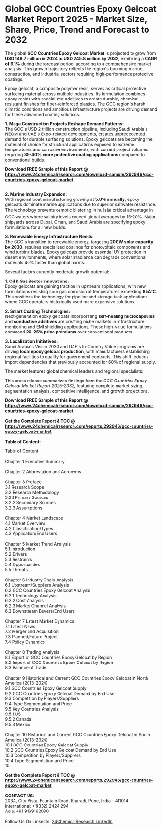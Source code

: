 <h1>Global GCC Countries Epoxy Gelcoat Market Report 2025 - Market Size, Share, Price, Trend and Forecast to 2032</h1><p>The global <strong>GCC Countries Epoxy Gelcoat Market</strong> is projected to grow from <strong>USD 148.7 million in 2024 to USD 245.8 million by 2032</strong>, exhibiting a <strong>CAGR of 6.1%</strong> during the forecast period, according to a comprehensive market analysis. This growth trajectory reflects the region's booming marine, construction, and industrial sectors requiring high-performance protective coatings.</p><p>Epoxy gelcoat, a composite polymer resin, serves as critical protective surfacing material across multiple industries. Its formulation combines epoxy resins with specialized additives to create durable, chemical-resistant finishes for fiber-reinforced plastics. The GCC region's harsh climatic conditions and ambitious infrastructure projects are driving demand for these advanced coating solutions.</p><p><strong>1. Mega Construction Projects Reshape Demand Patterns:</strong><br>
The GCC's USD 2 trillion construction pipeline, including Saudi Arabia's NEOM and UAE's Expo-related developments, creates unprecedented demand for durable surfacing solutions. Epoxy gelcoats are becoming the material of choice for structural applications exposed to extreme temperatures and corrosive environments, with current project volumes requiring <strong>35-40% more protective coating applications</strong> compared to conventional builds.</p><div><b>Download FREE Sample of this Report @ 
            <a href="https://www.24chemicalresearch.com/download-sample/292946/gcc-countries-epoxy-gelcoat-market">
            https://www.24chemicalresearch.com/download-sample/292946/gcc-countries-epoxy-gelcoat-market</a></b></div><br><p><strong>2. Marine Industry Expansion:</strong><br>
With regional boat manufacturing growing at <strong>5.8% annually</strong>, epoxy gelcoats dominate marine applications due to superior saltwater resistance. The technology prevents osmotic blistering in hullsâa critical advantage in GCC waters where salinity levels exceed global averages by 15-20%. Major shipyards across Dubai, Oman, and Saudi Arabia are specifying epoxy formulations for all new builds.</p><p><strong>3. Renewable Energy Infrastructure Needs:</strong><br>
The GCC's transition to renewable energy, targeting <strong>20GW solar capacity by 2030</strong>, requires specialized coatings for photovoltaic components and wind turbine blades. Epoxy gelcoats provide essential UV protection in desert environments, where solar irradiance can degrade conventional materials 40% faster than global norms.</p><p>Several factors currently moderate growth potential:</p><p><strong>1. Oil &amp; Gas Sector Innovations:</strong><br>
Epoxy gelcoats are gaining traction in upstream applications, with new formulations resisting sour gas corrosion at temperatures exceeding <strong>85Â°C</strong>. This positions the technology for pipeline and storage tank applications where GCC operators historically used more expensive solutions.</p><p><strong>2. Smart Coating Technologies:</strong><br>
Next-generation epoxy gelcoats incorporating <strong>self-healing microcapsules</strong> and <strong>conductive additives</strong> are creating niche markets in infrastructure monitoring and EMI shielding applications. These high-value formulations command <strong>20-25% price premiums</strong> over conventional products.</p><p><strong>3. Localization Initiatives:</strong><br>
Saudi Arabia's Vision 2030 and UAE's In-Country Value programs are driving <strong>local epoxy gelcoat production</strong>, with manufacturers establishing regional facilities to qualify for government contracts. This shift reduces import dependencies that previously accounted for 60% of regional supply.</p><p>The market features global chemical leaders and regional specialists:</p><p>This press release summarizes findings from the <em>GCC Countries Epoxy Gelcoat Market Report 2025-2032</em>, featuring complete market sizing, segmentation analysis, competitive intelligence, and growth projections.

</p><div><b>Download FREE Sample of this Report @ 
            <a href="https://www.24chemicalresearch.com/download-sample/292946/gcc-countries-epoxy-gelcoat-market">
            https://www.24chemicalresearch.com/download-sample/292946/gcc-countries-epoxy-gelcoat-market</a></b></div><br><div><b>Get the Complete Report & TOC @ 
            <a href="https://www.24chemicalresearch.com/reports/292946/gcc-countries-epoxy-gelcoat-market">
            https://www.24chemicalresearch.com/reports/292946/gcc-countries-epoxy-gelcoat-market</a></b></div><br>
            <b>Table of Content:</b><p>Table of Content<br />
<br />
Chapter 1 Executive Summary<br />
<br />
Chapter 2 Abbreviation and Acronyms<br />
<br />
Chapter 3 Preface<br />
3.1 Research Scope<br />
3.2 Research Methodology<br />
  3.2.1 Primary Sources<br />
  3.2.2 Secondary Sources<br />
  3.2.3 Assumptions<br />
		<br />
Chapter 4 Market Landscape<br />
4.1 Market Overview<br />
4.2 Classification/Types<br />
4.3 Application/End Users<br />
<br />
Chapter 5 Market Trend Analysis <br />
5.1 Introduction<br />
5.2 Drivers<br />
5.3 Restraints<br />
5.4 Opportunities<br />
5.5 Threats<br />
<br />
Chapter 6 Industry Chain Analysis<br />
6.1 Upstream/Suppliers Analysis<br />
6.2 GCC Countries Epoxy Gelcoat Analysis<br />
  6.2.1 Technology Analysis<br />
  6.2.2 Cost Analysis<br />
  6.2.3 Market Channel Analysis<br />
6.3 Downstream Buyers/End Users<br />
<br />
Chapter 7 Latest Market Dynamics<br />
7.1 Latest News<br />
7.2 Merger and Acquisition<br />
7.3 Planned/Future Project<br />
7.4 Policy Dynamics<br />
<br />
Chapter 8 Trading Analysis<br />
8.1 Export of GCC Countries Epoxy Gelcoat by Region<br />
8.2 Import of GCC Countries Epoxy Gelcoat by Region<br />
8.3 Balance of Trade<br />
<br />
Chapter 9 Historical and Current GCC Countries Epoxy Gelcoat in North America (2013-2024)<br />
9.1 GCC Countries Epoxy Gelcoat Supply <br />
9.2 GCC Countries Epoxy Gelcoat Demand by End Use<br />
9.3 Competition by Players/Suppliers<br />
9.4 Type Segmentation and Price<br />
9.5 Key Countries Analysis<br />
  9.5.1 US<br />
  9.5.2 Canada<br />
  9.5.3 Mexico<br />
<br />
Chapter 10 Historical and Current GCC Countries Epoxy Gelcoat in South America (2013-2024)<br />
10.1 GCC Countries Epoxy Gelcoat Supply <br />
10.2 GCC Countries Epoxy Gelcoat Demand by End Use<br />
10.3 Competition by Players/Suppliers<br />
10.4 Type Segmentation and Price<br />
10.</p><div><b>Get the Complete Report & TOC @ 
            <a href="https://www.24chemicalresearch.com/reports/292946/gcc-countries-epoxy-gelcoat-market">
            https://www.24chemicalresearch.com/reports/292946/gcc-countries-epoxy-gelcoat-market</a></b></div><br><b>CONTACT US:</b><br>
            203A, City Vista, Fountain Road, Kharadi, Pune, India - 411014<br>
            International: +1(332) 2424 294<br>
            Asia: +91 9169162030 <br><br>
            Follow Us On LinkedIn: <a href="https://www.linkedin.com/company/24chemicalresearch/">24ChemicalResearch LinkedIn</a>
